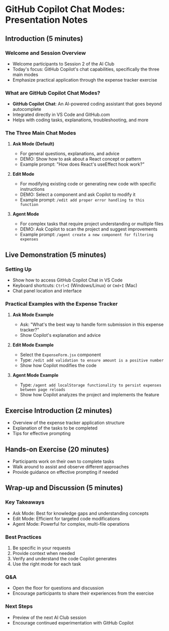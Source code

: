 # GitHub Copilot Chat Modes: Presentation Notes

## Introduction (5 minutes)

### Welcome and Session Overview
- Welcome participants to Session 2 of the AI Club
- Today's focus: GitHub Copilot's chat capabilities, specifically the three main modes
- Emphasize practical application through the expense tracker exercise

### What are GitHub Copilot Chat Modes?
- **GitHub Copilot Chat**: An AI-powered coding assistant that goes beyond autocomplete
- Integrated directly in VS Code and GitHub.com
- Helps with coding tasks, explanations, troubleshooting, and more

### The Three Main Chat Modes

1. **Ask Mode (Default)**
   - For general questions, explanations, and advice
   - DEMO: Show how to ask about a React concept or pattern
   - Example prompt: "How does React's useEffect hook work?"

2. **Edit Mode**
   - For modifying existing code or generating new code with specific instructions
   - DEMO: Select a component and ask Copilot to modify it
   - Example prompt: `/edit add proper error handling to this function`

3. **Agent Mode**
   - For complex tasks that require project understanding or multiple files
   - DEMO: Ask Copilot to scan the project and suggest improvements
   - Example prompt: `/agent create a new component for filtering expenses`

## Live Demonstration (5 minutes)

### Setting Up
- Show how to access GitHub Copilot Chat in VS Code
- Keyboard shortcuts: `Ctrl+I` (Windows/Linux) or `Cmd+I` (Mac)
- Chat panel location and interface

### Practical Examples with the Expense Tracker
1. **Ask Mode Example**
   - Ask: "What's the best way to handle form submission in this expense tracker?"
   - Show Copilot's explanation and advice

2. **Edit Mode Example**
   - Select the `ExpenseForm.jsx` component
   - Type: `/edit add validation to ensure amount is a positive number`
   - Show how Copilot modifies the code

3. **Agent Mode Example**
   - Type: `/agent add localStorage functionality to persist expenses between page reloads`
   - Show how Copilot analyzes the project and implements the feature

## Exercise Introduction (2 minutes)
- Overview of the expense tracker application structure
- Explanation of the tasks to be completed
- Tips for effective prompting

## Hands-on Exercise (20 minutes)
- Participants work on their own to complete tasks
- Walk around to assist and observe different approaches
- Provide guidance on effective prompting if needed

## Wrap-up and Discussion (5 minutes)

### Key Takeaways
- Ask Mode: Best for knowledge gaps and understanding concepts
- Edit Mode: Efficient for targeted code modifications
- Agent Mode: Powerful for complex, multi-file operations

### Best Practices
1. Be specific in your requests
2. Provide context when needed
3. Verify and understand the code Copilot generates
4. Use the right mode for each task

### Q&A
- Open the floor for questions and discussion
- Encourage participants to share their experiences from the exercise

### Next Steps
- Preview of the next AI Club session
- Encourage continued experimentation with GitHub Copilot